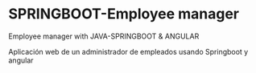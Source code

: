 # SPRINGBOOT-Employee manager
 Employee manager with JAVA-SPRINGBOOT & ANGULAR

   Aplicación web de un administrador de empleados usando Springboot y angular
